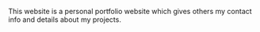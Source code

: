 This website is a personal portfolio website which gives others my contact info and details about my projects.